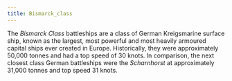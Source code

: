 ```yaml
---
title: Bismarck_class
---
```

The *Bismarck Class* battleships are a class of German Kreigsmarine
surface ship, known as the largest, most powerful and most heavily
armoured capital ships ever created in Europe. Historically, they were
approximately 50,000 tonnes and had a top speed of 30 knots. In
comparison, the next closest class German battleships were the
*Scharnhorst* at approximately 31,000 tonnes and top speed 31 knots.
